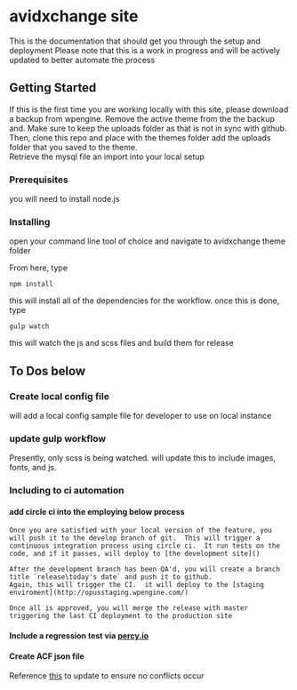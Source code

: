 # avidxchange site

This is the documentation that should get you through the setup and deployment
Please note that this is a work in progress and will be actively updated to better automate the process
## Getting Started

If this is the first time you are working locally with this site, please download a backup from wpengine.  Remove the active theme from the the backup and. Make sure to keep the uploads folder as that is not in sync with github.   Then, clone this repo and place with the themes folder add the uploads folder that you saved to the theme.  
Retrieve the mysql file an import into your local setup

### Prerequisites

you will need to install node.js



### Installing

open your command line tool of choice and navigate to avidxchange theme folder

From here, type

```
npm install
```

this will install all of the dependencies for the workflow.  once this is done, type

```
gulp watch
```

this will watch the js and scss files and build them for release


## To Dos below

### Create local config file
will add a local config sample file for developer to use on local instance
### update gulp workflow
Presently, only scss is being watched.  will update this to include images, fonts, and js.  

### Including to ci automation
#### add circle ci into the employing below process
    Once you are satisfied with your local version of the feature, you will push it to the develop branch of git.  This will trigger a continuous integration process using circle ci.  It run tests on the code, and if it passes, will deploy to [the development site]()

    After the development branch has been QA'd, you will create a branch title `release\today's date` and push it to github.  
    Again, this will trigger the CI.  it will deploy to the [staging enviroment](http://opusstaging.wpengine.com/)

    Once all is approved, you will merge the release with master triggering the last CI deployment to the production site
#### Include a regression test via [percy.io](https://percy.io)
#### Create ACF json file
Reference [this](https://www.awesomeacf.com/how-to-avoid-conflicts-when-using-the-acf-local-json-feature/)  to update to ensure no conflicts occur 